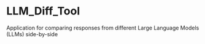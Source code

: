 # LLM_Diff_Tool
Application for comparing responses from different Large Language Models (LLMs) side-by-side
